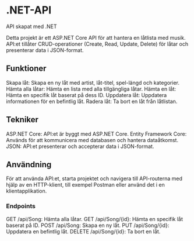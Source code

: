 # .NET-API
API skapat med .NET

Detta projekt är ett ASP.NET Core API för att hantera en låtlista med musik. API:et tillåter CRUD-operationer (Create, Read, Update, Delete) för låtar och presenterar data i JSON-format.

## Funktioner
Skapa låt: Skapa en ny låt med artist, låt-titel, spel-längd och kategorier.
Hämta alla låtar: Hämta en lista med alla tillgängliga låtar.
Hämta en låt: Hämta en specifik låt baserat på dess ID.
Uppdatera låt: Uppdatera informationen för en befintlig låt.
Radera låt: Ta bort en låt från låtlistan.

## Tekniker
ASP.NET Core: API:et är byggt med ASP.NET Core. 
Entity Framework Core: Används för att kommunicera med databasen och hantera dataåtkomst.
JSON: API:et presenterar och accepterar data i JSON-format. 

## Användning
För att använda API:et, starta projektet och navigera till API-routerna med hjälp av en HTTP-klient, till exempel Postman eller använd det i en klientapplikation.

### Endpoints
GET /api/Song: Hämta alla låtar.
GET /api/Song/{id}: Hämta en specifik låt baserat på ID.
POST /api/Song: Skapa en ny låt.
PUT /api/Song/{id}: Uppdatera en befintlig låt.
DELETE /api/Song/{id}: Ta bort en låt.


